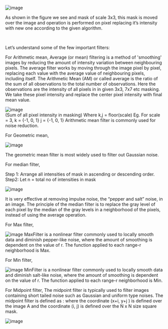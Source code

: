 
![image](https://user-images.githubusercontent.com/77064752/197388994-e4b645d6-ab59-4336-9e6e-6e2c175fdb1f.png)

As shown in the figure we see and mask of scale 3x3, this mask is moved over the image and operation is performed on pixel replacing it’s intensity with new one according to the given algorithm.

<br>

Let’s understand some of the few important filters:

For Arithmetic mean,
Average (or mean) filtering is a method of 'smoothing' images by reducing the amount of intensity variation between neighbouring pixels. The average filter works by moving through the image pixel by pixel, replacing each value with the average value of neighbouring pixels, including itself.
The Arithmetic Mean (AM) or called average is the ratio of the sum of all observations to the total number of observations.
Here the observations are the intensity of all pixels in in given 3x3, 7x7 etc masking. 
We take these pixel intensity and replace the center pixel intensity with final mean value.

![image](https://user-images.githubusercontent.com/77064752/197389027-1f48631f-d0b9-4a9e-a215-e485d9bd442f.png)  
(Sum of all pixel intensity in masking)
	Where k,j = floor(scale) 
	Eg. For scale = 3,
	k = {-1, 0, 1} 		j = {-1, 0, 1} 
	Arithmetic mean filter is commonly used for noise reduction.

For Geometric mean,

![image](https://user-images.githubusercontent.com/77064752/197389033-abc72f38-9dac-4749-9782-60e790077da9.png)

The geometric mean filter is most widely used to filter out Gaussian noise.

For median filter,
	
Step 1: Arrange all intensities of mask in ascending or descending order.
Step2:  Let n = total no of intensities in mask
		
![image](https://user-images.githubusercontent.com/77064752/197389057-9777761d-6154-4247-bd08-07361723bc57.png)


It is very effective at removing impulse noise, the “pepper and salt” noise, in an image. The principle of the median filter is to replace the gray level of each pixel by the median of the gray levels in a neighborhood of the pixels, instead of using the average operation.

For Max filter,

![image](https://user-images.githubusercontent.com/77064752/197389062-4ee4bb6e-3b49-4566-b3cf-c1e7536e1f25.png)
MaxFilter is a nonlinear filter commonly used to locally smooth data and diminish pepper-like noise, where the amount of smoothing is dependent on the value of r. The function applied to each range-r neighborhood is Max.

For Min filter,

![image](https://user-images.githubusercontent.com/77064752/197389068-f6c7755c-136f-43f2-b7f1-13828230ac96.png)
MinFilter is a nonlinear filter commonly used to locally smooth data and diminish salt-like noise, where the amount of smoothing is dependent on the value of r. The function applied to each range-r neighborhood is Min. 

For Midpoint filter,
The midpoint filter is typically used to filter images containing short tailed noise such as Gaussian and uniform type noises. The midpoint filter is defined as : where the coordinate (x+i, y+j ) is defined over the image A and the coordinate (i, j) is defined over the N x N size square mask.

![image](https://user-images.githubusercontent.com/77064752/197389073-cdbd4d79-43b6-48f8-852a-cb5304ad4a0c.png)
